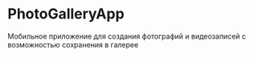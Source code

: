 # PhotoGalleryApp 
Мобильное приложение для создания фотографий и видеозаписей с возможностью сохранения в галерее
